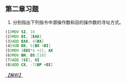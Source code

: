## 第二章习题

1. 分别指出下列指令中源操作数和目的操作数的寻址方式。  
```asm
(1)MOV SI, 10   
(2)MOV DI, [EAX]  
(3)ADD EAX, 4[BX]  
(4)SUB DX, 5[BX +DI]  
(5)MOV [EDI*4 +2], AX   
(6)MOV BH, DS:[10]  
(7)ADD [SI], SI  
(8)ADD CX, -7[BP +DI]  
```  
*[【解析】](./answer.md#answer1 "点击前往")*
